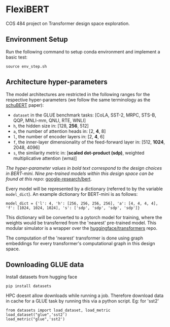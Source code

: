 # FlexiBERT
COS 484 project on Transformer design space exploration.

## Environment Setup

Run the following command to setup conda environment and implement a basic test:
```
source env_step.sh
```

## Architecture hyper-parameters

The model architectures are restricted in the following ranges for the respective hyper-parameters (we follow the same terminology as the [schuBERT](https://www.aclweb.org/anthology/2020.acl-main.250.pdf) paper):

- `dataset` in the GLUE benchmark tasks: [CoLA, SST-2, MRPC, STS-B, QQP, MNLI-mm, QNLI, RTE, WNLI]
- `h`, the hidden size in: [128, **256**, 512]
- `a`, the number of attention heads in: [2, **4**, 8]
- `l`, the number of encoder layers in: [2, **4**, 6]
- `f`, the inner-layer dimensionality of the feed-forward layer in: [512, **1024**, 2048, 4096]
- `s`, the similarity metric in: [**scaled dot-product (sdp)**, weighted multiplicative attention (wma)]

*The hyper-parameter values in bold text correspond to the design choices in BERT-mini. Nine pre-trained models within this design space can be found at this repo*: [google-research/bert](https://github.com/google-research/bert).

Every model will be represented by a dictionary (referred to by the variable `model_dict`). An example dictionary for BERT-mini is as follows:

```
model_dict = {'l': 4, 'h': [256, 256, 256, 256], 'a': [4, 4, 4, 4], 'f': [1024, 1024, 1024], 's': ['sdp', 'sdp', 'sdp', 'sdp']}
```

This dictionary will be converted to a pytorch model for training, where the weights would be transferred from the 'nearest' pre-trained model. This modular simulator is a wrapper over the [huggingface/transformers](https://github.com/huggingface/transformers) repo.

The computation of the 'nearest' transformer is done using graph embeddings for every transformer's computational graph in this design space. 


## Downloading GLUE data

Install datasets from hugging face
```
pip install datasets
```

HPC doesnt allow downloads while running a job. Therefore download data in cache for a GLUE task by running this via a python script. Eg: for 'sst2'

```
from datasets import load_dataset, load_metric
load_dataset("glue",'sst2')
load_metric("glue",'sst2')
```
